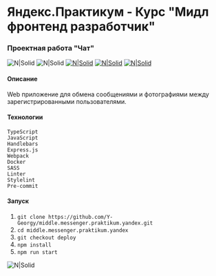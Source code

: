 # Яндекс.Практикум - Курс "Мидл фронтенд разработчик"

### Проектная работа "Чат"

![N|Solid](https://img.shields.io/badge/-Приложение%20в%20разработке-red)
![N|Solid](https://img.shields.io/badge/-Георгий%20Ядрихинский-blue)
[![N|Solid](https://img.shields.io/badge/-Посмотреть%20макет%20Figma-green)](https://www.figma.com/file/jF5fFFzgGOxQeB4CmKWTiE/Chat_external_link)
[![N|Solid](https://img.shields.io/badge/-Посмотреть%20сайт%20на%20Netlify-orange)](https://project-chat.netlify.app/)
[![N|Solid](https://img.shields.io/badge/-Посмотреть%20сайт%20на%20Netlify-yellow)](https://georgy-chat.herokuapp.com/)

#### Описание

Web приложение для обмена сообщениями и фотографиями между зарегистрированными пользователями.

#### Технологии

```
TypeScript
JavaScript
Handlebars
Express.js
Webpack
Docker
SASS
Linter
Stylelint
Pre-commit

```

#### Запуск

1. `git clone https://github.com/Y-Georgy/middle.messenger.praktikum.yandex.git`
2. `cd middle.messenger.praktikum.yandex`
3. `git checkout deploy`
4. `npm install`
5. `npm run start`


![N|Solid](https://img.shields.io/badge/-©%202022-red)
